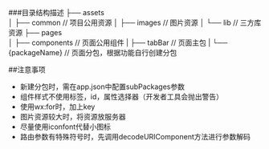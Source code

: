 ###目录结构描述
├── assets                      
│   ├── common                  // 项目公用资源
│   ├── images                  // 图片资源
│   └── lib                     // 三方库资源
├── pages                       
│   ├── components              // 页面公用组件
|   ├── tabBar                  // 页面主包
|   └── {packageName}           // 页面分包，根据功能自行创建分包


##注意事项
- 新建分包时，需在app.json中配置subPackages参数
- 组件样式不使用标签，id，属性选择器（开发者工具会抛出警告）
- 使用wx:for时，加上key
- 图片资源较大时，将资源放服务器
- 尽量使用iconfont代替小图标
- 路由参数有特殊符号时，先调用decodeURIComponent方法进行参数解码